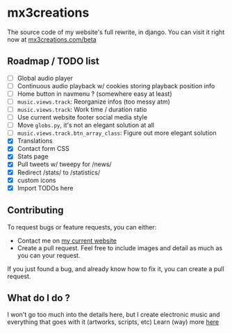 # mx3creations
The source code of my website's full rewrite, in django.
You can visit it right now at [mx3creations.com/beta](https://mx3creations.com/beta)

## Roadmap / TODO list
- [ ] Global audio player
- [ ] Continuous audio playback w/ cookies storing playback position info
- [ ] Home button in navmenu ? (somewhere easy at least)
- [ ] `music.views.track`: Reorganize infos (too messy atm)
- [ ] `music.views.track`: Work time / duration ratio
- [ ] Use current website footer social media style
- [ ] Move `globs.py`, it's not an elegant solution at all
- [ ] `music.views.track.btn_array_class`: Figure out more elegant solution
- [x] Translations
- [x] Contact form CSS
- [x] Stats page
- [x] Pull tweets w/ tweepy for /news/
- [x] Redirect /stats/ to /statistics/
- [X] custom icons
- [x] Import TODOs here

## Contributing
To request bugs or feature requests, you can either:
- Contact me on [my current website](https://mx3creations.com/bug-report)
- Create a pull request.
Feel free to include images and detail as much as you can your request.

If you just found a bug, and already know how to fix it, you can create a pull request.

## What do I do ?
I won't go too much into the details here, but I create electronic music and everything
that goes with it (artworks, scripts, etc)
Learn (way) more [here](https://mx3creations.com/about-me)